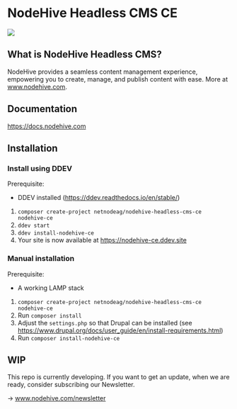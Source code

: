 # NodeHive Headless CMS CE

<img src="https://docs.nodehive.com/nodehive-dashboard.png">

## What is NodeHive Headless CMS?

NodeHive provides a seamless content management experience, empowering you to create, manage, and publish content with ease. More at www.nodehive.com.

## Documentation

https://docs.nodehive.com

## Installation

### Install using DDEV

  Prerequisite:
   - DDEV installed (https://ddev.readthedocs.io/en/stable/)

1. `composer create-project netnodeag/nodehive-headless-cms-ce nodehive-ce`
2. `ddev start`
3. `ddev install-nodehive-ce`
4. Your site is now available at https://nodehive-ce.ddev.site

### Manual installation

  Prerequisite:
   - A working LAMP stack

  1. `composer create-project netnodeag/nodehive-headless-cms-ce nodehive-ce`
  2. Run `composer install`
  3. Adjust the `settings.php` so that Drupal can be installed (see https://www.drupal.org/docs/user_guide/en/install-requirements.html)
  4. Run `composer install-nodehive-ce`


## WIP

This repo is currently developing. If you want to get an update, when we are ready, consider subscribing our Newsletter.

-> www.nodehive.com/newsletter

